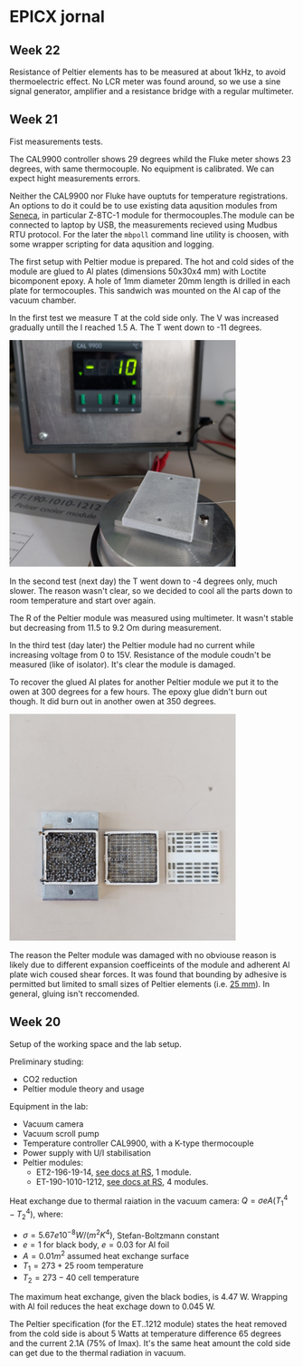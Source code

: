 # EPICX jornal
## Week 22
Resistance of Peltier elements has to be measured at about 1kHz, to avoid thermoelectric effect. No LCR meter was found around, so we use a sine signal generator, amplifier and a resistance bridge with a regular multimeter.

## Week 21
Fist measurements tests.

The CAL9900 controller shows 29 degrees whild the Fluke meter shows 23 degrees, with same thermocouple. No equipment is calibrated. We can expect hight measurements errors.

Neither the CAL9900 nor Fluke have ouptuts for temperature registrations. An options to do it could be to use existing data aqusition modules from [Seneca](https://www.seneca.it/), in particular Z-8TC-1 module for thermocouples.The module can be connected to laptop by USB, the measurements recieved using Mudbus RTU protocol. For the later the `mbpoll` command line utility is choosen, with some wrapper scripting for data aqusition and logging.

The first setup with Peltier modue is prepared. The hot and cold sides of the module are glued to Al plates (dimensions 50x30x4 mm) with Loctite bicomponent epoxy. A hole of 1mm diameter 20mm length is drilled in each plate for termocouples. This sandwich was mounted on the Al cap of the vacuum chamber.

In the first test we measure T at the cold side only. The V was increased gradually untill the I reached 1.5 A. The T went down to -11 degrees.

<img alt="Fist test of a Peltier module" src="img/20240521_125408.jpg" width=400px>

In the second test (next day) the T went down to -4 degrees only, much slower. The reason wasn't clear, so we decided to cool all the parts down to room temperature and start over again.

The R of the Peltier module was measured using multimeter. It wasn't stable but decreasing from 11.5 to 9.2 Om during measurement.

In the third test (day later) the Peltier module had no current while increasing voltage from 0 to 15V. Resistance of the module coudn't be measured (like of isolator). It's clear the module is damaged.

To recover the glued Al plates for another Peltier module we put it to the owen at 300 degrees for a few hours. The epoxy glue didn't burn out though. It did burn out in another owen at 350 degrees.

<img alt="Internals of a Peltier module" src="img/20240524_101106.jpg" width=400px>

The reason the Pelter module was damaged with no obviouse reason is likely due to different expansion coefficeints of the module and adherent Al plate wich coused shear forces. It was found that bounding by adhesive is permitted but limited to small sizes of Peltier elements (i.e. [25 mm](https://customthermoelectric.com/tech-info/install/tec-installation.html)). In general, gluing isn't reccomended.

## Week 20
Setup of the working space and the lab setup.

Preliminary studing:
* CO2 reduction
* Peltier module theory and usage

Equipment in the lab:
* Vacuum camera 
* Vacuum scroll pump
* Temperature controller CAL9900, with a K-type thermocouple 
* Power supply with U/I stabilisation
* Peltier modules:
    * ET2-196-19-14, [see docs at RS](https://docs.rs-online.com/f6bf/A700000008614874.pdf), 1 module.
    * ET-190-1010-1212, [see docs at RS](https://it.rs-online.com/web/p/moduli-peltier/4901430), 4 modules.

Heat exchange due to thermal raiation in the vacuum camera:
$Q = \sigma e A (T_1^4 - T_2^4)$, where:
* $\sigma = 5.67e10^{-8} W/(m^2 K^4)$, Stefan-Boltzmann constant
* $e = 1$ for black body, $e = 0.03$ for Al foil
* $A = 0.01 m^2$ assumed heat exchange surface
* $T_1 = 273 + 25$ room temperature
* $T_2 = 273 - 40$ cell temperature

The maximum heat exchange, given the black bodies, is 4.47 W. Wrapping with Al foil reduces the heat exchage down to 0.045 W.

The Peltier specification (for the ET..1212 module) states the heat removed from the cold side is about 5 Watts at temperature difference 65 degrees and the current 2.1A (75% of Imax). It's the same heat amount the cold side can get due to the thermal radiation in vacuum.
